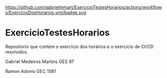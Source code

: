 https://github.com/gabrielmmart/ExercicioTestesHorarios/actions/workflows/ExercicioDosHorarios.yml/badge.svg

# ExercicioTestesHorarios
Repositório que contém o exercício dos horários e o exercício de CI/CD resolvidos.

Gabriel Medeiros Martins GES 97
    
Ramon Adonis GEC 1581

